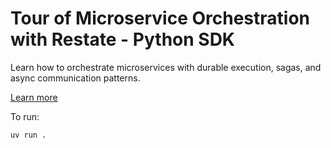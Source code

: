 # Tour of Microservice Orchestration with Restate - Python SDK

Learn how to orchestrate microservices with durable execution, sagas, and async communication patterns.

[Learn more](https://docs.restate.dev/tour/microservice-orchestration)

To run:

```shell
uv run .
```
